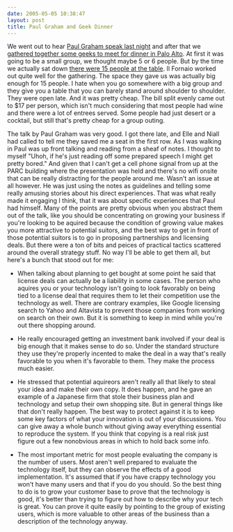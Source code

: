```yaml
---
date: 2005-05-05 10:38:47
layout: post
title: Paul Graham and Geek Dinner
---
```


We went out to hear [Paul Graham speak last night](http://www.sdforum.org/SDForum/Templates/CalendarEvent.aspx?CID=1676&mo=5&yr=2005) and after that we [gathered together some geeks to meet for dinner in Palo Alto](http://www.ellementk.com/archives/2005/05/04/338). At first it was going to be a small group, we thought maybe 5 or 6 people. But by the time we actually sat down [there were 15 people at the table](http://www.flickr.com/photos/niallkennedy/12449886/in/photostream/).  Il Fornaio worked out quite well for the gathering. The space they gave us was actually big enough for 15 people. I hate when you go somewhere with a big group and they give you a table that you can barely stand around shoulder to shoulder. They were open late. And it was pretty cheap.  The bill split evenly came out to $17 per person, which isn't much considering that most people had wine and there were a lot of entrees served. Some people had just desert or a cocktail, but still that's pretty cheap for a group outing.





The talk by Paul Graham was very good. I got there late, and Elle and Niall had called to tell me they saved me a seat in the first row. As I was walking in Paul was up front talking and reading from a sheaf of notes. I thought to myself "Uhoh, if he's just reading off some prepared speech I might get pretty bored." And given that I can't get a cell phone signal from up at the PARC building where the presentation was held and there's no wifi onsite that can be really distracting for the people around me. Wasn't an issue at all however. He was just using the notes as guidelines and telling some really amusing stories about his direct experiences. That was what really made it engaging I think, that it was about specific experiences that Paul had himself. Many of the points are pretty obvious when you abstract them out of the talk, like you should be concentrating on growing your business if you're looking to be aquired because the condition of growing value makes you more attractive to potential suitors, and the best way to get in front of those potential suitors is to go in proposing partnerships and licensing deals. But there were a ton of bits and peices of practical tactics scattered around the overall strategy stuff. No way I'll be able to get them all, but here's a bunch that stood out for me:




  * When talking about planning to get bought at some point he said that license deals can actually be a liability in some cases. The person who aquires you or your technology isn't going to look favorably on being tied to a license deal that requires them to let their competition use the technology as well. There are contrary examples, like Google licensing search to Yahoo and Altavista to prevent those companies from working on search on their own. But it is something to keep in mind while you're out there shopping around.


  * He really encouraged getting an investment bank involved if your deal is big enough that it makes sense to do so. Under the standard structure they use they're properly incented to make the deal in a way that's really favorable to you when it's favorable to them. They make the process much easier.


  * He stressed that potential aquireors aren't really all that likely to steal your idea and make their own copy. It does happen, and he gave an example of a Japanese firm that stole their business plan and technology and setup their own shopping site. But in general things like that don't really happen. The best way to protect against it is to keep some key factors of what your innovation is out of your discussions. You can give away a whole bunch without giving away everything essential to reproduce the system. If you think that copying is a real risk just figure out a few nonobvious areas in which to hold back some info.


  * The most important metric for most people evaluating the company is the number of users. Most aren't well prepared to evaluate the technology itself, but they can observe the effects of a good implementation. It's assumed that if you have crappy technology you won't have many users and that if you do you should. So the best thing to do is to grow your customer base to prove that the technology is good, it's better than trying to figure out how to describe why your tech is great. You can prove it quite easily by pointing to the group of existing users, which is more valuable to other areas of the business than a description of the technology anyway.
